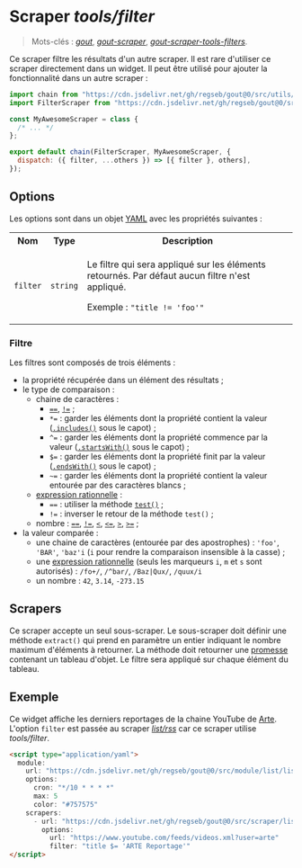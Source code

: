 # Scraper _tools/filter_

> Mots-clés :
> [_gout_](https://github.com/search?q=_gout_+language%3AMarkdown&type=Code&l=Markdown),
> [_gout-scraper_](https://github.com/search?q=_gout-scraper_+language%3AMarkdown&type=Code&l=Markdown),
> [_gout-scraper-tools-filters_](https://github.com/search?q=_gout-scraper-tools-filters_+language%3AMarkdown&type=Code&l=Markdown).

Ce scraper filtre les résultats d'un autre scraper. Il est rare d'utiliser ce
scraper directement dans un widget. Il peut être utilisé pour ajouter la
fonctionnalité dans un autre scraper :

```javascript
import chain from "https://cdn.jsdelivr.net/gh/regseb/gout@0/src/utils/scraper/chain.js";
import FilterScraper from "https://cdn.jsdelivr.net/gh/regseb/gout@0/src/scraper/tools/filter/filter.js";

const MyAwesomeScraper = class {
  /* ... */
};

export default chain(FilterScraper, MyAwesomeScraper, {
  dispatch: ({ filter, ...others }) => [{ filter }, others],
});
```

## Options

Les options sont dans un objet
[YAML](https://yaml.org/ "YAML Ain't Markup Language") avec les propriétés
suivantes :

<table>
  <tr>
    <th>Nom</th>
    <th>Type</th>
    <th>Description</th>
  </tr>
  <tr>
    <td><code>filter</code></td>
    <td><code>string</code></td>
    <td>
      <p>
        Le filtre qui sera appliqué sur les éléments retournés. Par défaut aucun
        filtre n'est appliqué.
      </p>
      <p>
        Exemple : <code>"title != 'foo'"</code>
      </p>
    </td>
  </tr>
</table>

### Filtre

Les filtres sont composés de trois éléments :

- la propriété récupérée dans un élément des résultats ;
- le type de comparaison :
  - chaine de caractères :
    - [`==`](https://developer.mozilla.org/Web/JavaScript/Reference/Operators/Strict_equality),
      [`!=`](https://developer.mozilla.org/Web/JavaScript/Reference/Operators/Strict_inequality)
      ;
    - `*=` : garder les éléments dont la propriété contient la valeur
      ([`.includes()`](https://developer.mozilla.org/Web/JavaScript/Reference/Global_Objects/String/includes)
      sous le capot) ;
    - `^=` : garder les éléments dont la propriété commence par la valeur
      ([`.startsWith()`](https://developer.mozilla.org/Web/JavaScript/Reference/Global_Objects/String/startsWith)
      sous le capot) ;
    - `$=` : garder les éléments dont la propriété finit par la valeur
      ([`.endsWith()`](https://developer.mozilla.org/Web/JavaScript/Reference/Global_Objects/String/endsWith)
      sous le capot) ;
    - `~=` : garder les éléments dont la propriété contient la valeur entourée
      par des caractères blancs ;
  - [expression rationnelle](https://developer.mozilla.org/Web/JavaScript/Guide/Regular_expressions)
    :
    - `==` : utiliser la méthode
      [`test()`](https://developer.mozilla.org/Web/JavaScript/Reference/Global_Objects/RegExp/test)
      ;
    - `!=` : inverser le retour de la méthode `test()` ;
  - nombre :
    [`==`](https://developer.mozilla.org/Web/JavaScript/Reference/Operators/Strict_equality),
    [`!=`](https://developer.mozilla.org/Web/JavaScript/Reference/Operators/Strict_inequality),
    [`<`](https://developer.mozilla.org/Web/JavaScript/Reference/Operators/Less_than),
    [`<=`](https://developer.mozilla.org/Web/JavaScript/Reference/Operators/Less_than_or_equal),
    [`>`](https://developer.mozilla.org/Web/JavaScript/Reference/Operators/Greater_than),
    [`>=`](https://developer.mozilla.org/Web/JavaScript/Reference/Operators/Greater_than_or_equal)
    ;
- la valeur comparée :
  - une chaine de caractères (entourée par des apostrophes) : `'foo'`, `'BAR'`,
    `'baz'i` (`i` pour rendre la comparaison insensible à la casse) ;
  - une
    [expression rationnelle](https://developer.mozilla.org/Web/JavaScript/Guide/Regular_expressions)
    (seuls les marqueurs `i`, `m` et `s` sont autorisés) : `/fo+/`, `/^bar/`,
    `/Baz|Qux/`, `/quux/i`
  - un nombre : `42`, `3.14`, `-273.15`

## Scrapers

Ce scraper accepte un seul sous-scraper. Le sous-scraper doit définir une
méthode `extract()` qui prend en paramètre un entier indiquant le nombre maximum
d'éléments à retourner. La méthode doit retourner une
[promesse](https://developer.mozilla.org/Web/JavaScript/Reference/Global_Objects/Promise)
contenant un tableau d'objet. Le filtre sera appliqué sur chaque élément du
tableau.

## Exemple

Ce widget affiche les derniers reportages de la chaine YouTube de
[Arte](https://www.youtube.com/@arte). L'option `filter` est passée au scraper
[_list/rss_](../../list/rss#readme) car ce scraper utilise _tools/filter_.

```html
<script type="application/yaml">
  module:
    url: "https://cdn.jsdelivr.net/gh/regseb/gout@0/src/module/list/list.js"
    options:
      cron: "*/10 * * * *"
      max: 5
      color: "#757575"
    scrapers:
      - url: "https://cdn.jsdelivr.net/gh/regseb/gout@0/src/scraper/list/rss/rss.js"
        options:
          url: "https://www.youtube.com/feeds/videos.xml?user=arte"
          filter: "title $= 'ARTE Reportage'"
</script>
```
